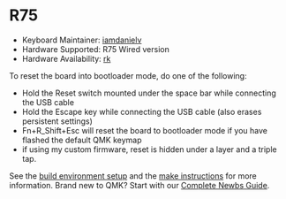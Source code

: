 # R75

* Keyboard Maintainer: [iamdanielv](https://github.com/iamdanielv)
* Hardware Supported: R75 Wired version
* Hardware Availability: [rk](http://www.rkgaming.com)

To reset the board into bootloader mode, do one of the following:

* Hold the Reset switch mounted under the space bar while connecting the USB cable
* Hold the Escape key while connecting the USB cable (also erases persistent settings)
* Fn+R_Shift+Esc will reset the board to bootloader mode if you have flashed the default QMK keymap
* if using my custom firmware, reset is hidden under a layer and a triple tap.

See the [build environment setup](https://docs.qmk.fm/#/getting_started_build_tools) and the [make instructions](https://docs.qmk.fm/#/getting_started_make_guide) for more information. Brand new to QMK? Start with our [Complete Newbs Guide](https://docs.qmk.fm/#/newbs).

